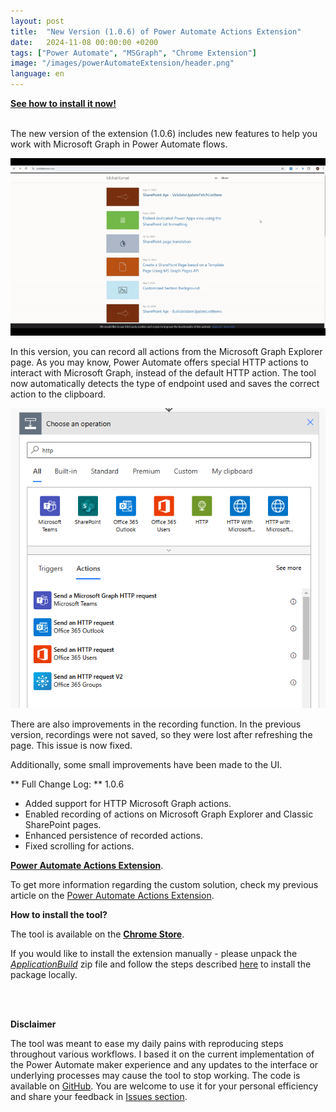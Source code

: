 ```yaml
---
layout: post
title:  "New Version (1.0.6) of Power Automate Actions Extension"
date:   2024-11-08 00:00:00 +0200
tags: ["Power Automate", "MSGraph", "Chrome Extension"]
image: "/images/powerAutomateExtension/header.png"
language: en
---
```


[**See how to install it now!**](#how-to-install-the-tool) 
<br />
<br />

The new version of the extension (1.0.6) includes new features to help you work with Microsoft Graph in Power Automate flows.

![Recorded Actions](/images/powerAutomateExtension/Version106/MsGraphActions.gif)

In this version, you can record all actions from the Microsoft Graph Explorer page. As you may know, Power Automate offers special HTTP actions to interact with Microsoft Graph, instead of the default HTTP action. The tool now automatically detects the type of endpoint used and saves the correct action to the clipboard.

![HTTP Actions](/images/powerAutomateExtension/Version106/HTTPActions.png)


There are also improvements in the recording function. In the previous version, recordings were not saved, so they were lost after refreshing the page. This issue is now fixed.

Additionally, some small improvements have been made to the UI.

** Full Change Log: **
1.0.6
- Added support for HTTP Microsoft Graph actions.
- Enabled recording of actions on Microsoft Graph Explorer and Classic SharePoint pages.
- Enhanced persistence of recorded actions.
- Fixed scrolling for actions.

 **[Power Automate Actions Extension](https://chrome.google.com/webstore/detail/power-automate-actions-ha/eoeddkppcaagdeafjfiopeldffkhjodl?hl=pl&authuser=0)**.

To get more information regarding the custom solution, check my previous article on the [Power Automate Actions Extension](https://michalkornet.com/2023/05/23/Power-Automate-Actions-Chrome-Extension.html).


<strong id="how-to-install-the-tool">How to install the tool?</strong>

The tool is available on the **[Chrome Store](https://chrome.google.com/webstore/detail/power-automate-actions-ha/eoeddkppcaagdeafjfiopeldffkhjodl?hl=pl&authuser=0)**.

If you would like to install the extension manually - please unpack the *[ApplicationBuild](https://github.com/mkm17/powerautomate-actions-extension/blob/main/ApplicationBuild.zip)* zip file and follow the steps described [here](https://support.google.com/chrome/a/answer/2714278?hl=en) to install the package locally. 


<br />
<br />

 **Disclaimer**

The tool was meant to ease my daily pains with reproducing steps throughout various workflows. I based it on the current implementation of the Power Automate maker experience and any updates to the interface or underlying processes may cause the tool to stop working. 
The code is available on [GitHub](https://github.com/mkm17/powerautomate-actions-extension/tree/main). You are welcome to use it for your personal efficiency and share your feedback in [Issues section](https://github.com/mkm17/powerautomate-actions-extension/issues).

<br />